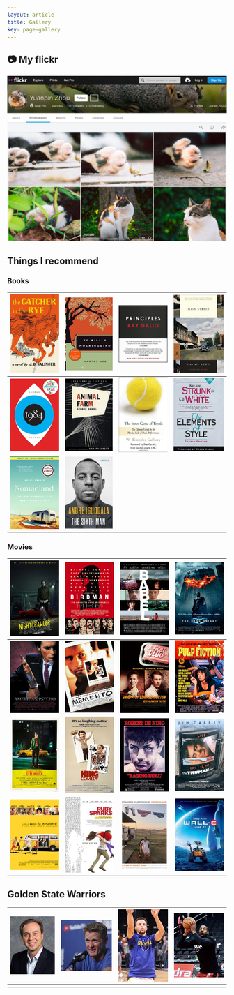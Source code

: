 ```yaml
---
layout: article
title: Gallery
key: page-gallery
---
```


## :camera: My flickr

[![](https://raw.githubusercontent.com/yuanpinz/blog/main/assets/images/pages/flickr-page.png "My flickr")](https://www.flickr.com/photos/yuanpinz/)

## Things I recommend

### Books

| [![](https://raw.githubusercontent.com/yuanpinz/blog/main/assets/images/pages/the-catcher-in-the-rye.jpg "The Catcher in The Rye")](https://www.goodreads.com/book/show/5107.The_Catcher_in_the_Rye) | [![](https://raw.githubusercontent.com/yuanpinz/blog/main/assets/images/pages/to-kill-a-mocking-bird.jpg "To Kill a Mocking Bird")](https://www.goodreads.com/book/show/2657.To_Kill_a_Mockingbird) | [![](https://raw.githubusercontent.com/yuanpinz/blog/main/assets/images/pages/principles.jpg "Principles: Life and Work")](https://www.goodreads.com/book/show/34536488-principles) | [![](https://raw.githubusercontent.com/yuanpinz/blog/main/assets/images/pages/main-street.jpg "Main Street")](https://www.goodreads.com/book/show/11376.Main_Street) |
| ------------------------------------------------------------ | ------------------------------------------------------------ | ------------------------------------------------------------ | ------------------------------------------------------------ |
| [![](https://raw.githubusercontent.com/yuanpinz/blog/main/assets/images/pages/1984.jpg "1984")](https://www.goodreads.com/book/show/40961427-1984) | [![](https://raw.githubusercontent.com/yuanpinz/blog/main/assets/images/pages/animal-farm.jpg "Animal Farm")](https://www.goodreads.com/book/show/7613.Animal_Farm) | [![the-inner-game-of-tennis](https://raw.githubusercontent.com/yuanpinz/blog/main/assets/images/pages/the-inner-game-of-tennis.jpg "The Inner Game of Tennis")](https://www.goodreads.com/book/show/905.The_Inner_Game_of_Tennis) | [![the-elements-of-style](https://raw.githubusercontent.com/yuanpinz/blog/main/assets/images/pages/the-elements-of-style.jpg "The Elements of Style")](https://www.goodreads.com/book/show/33514.The_Elements_of_Style) |
| [![nomadland](https://raw.githubusercontent.com/yuanpinz/blog/main/assets/images/pages/nomadland.jpg "Nomadland: Surviving America in the Twenty-First Century")](https://www.goodreads.com/book/show/38212124-nomadland)                             | [![the-sixth-man](https://raw.githubusercontent.com/yuanpinz/blog/main/assets/images/pages/the-sixth-man.jpg "The Sixth Man")](https://www.goodreads.com/book/show/42261223-the-sixth-man)                     |                                                              |                                                              |


### Movies

| [![](https://raw.githubusercontent.com/yuanpinz/blog/main/assets/images/pages/nightcrawler.jpg "Nightcrawler")](https://youtu.be/X8kYDQan8bw) | [![](https://raw.githubusercontent.com/yuanpinz/blog/main/assets/images/pages/birdman.png "Birdman")](https://youtu.be/uJfLoE6hanc) | [![](https://raw.githubusercontent.com/yuanpinz/blog/main/assets/images/pages/babel.png "Babel")](https://youtu.be/yDNa6t-TDrQ) | [![](https://raw.githubusercontent.com/yuanpinz/blog/main/assets/images/pages/the-dark-knight.jpg "The Dark Knight")](https://youtu.be/EXeTwQWrcwY) |
| ------------------------------------------------------------ | ------------------------------------------------------------ | ------------------------------------------------------------ | ------------------------------------------------------------ |
| [![](https://raw.githubusercontent.com/yuanpinz/blog/main/assets/images/pages/american-psycho.webp "American Psycho")](https://youtu.be/81mibtQWWBg) | [![memento](https://raw.githubusercontent.com/yuanpinz/blog/main/assets/images/pages/memento.jpg "Memento")](https://youtu.be/4CV41hoyS8A) | [![fight-club](https://raw.githubusercontent.com/yuanpinz/blog/main/assets/images/pages/fight-club.jpg "Fight Club")](https://youtu.be/qtRKdVHc-cE) | [![pulp-fiction](https://raw.githubusercontent.com/yuanpinz/blog/main/assets/images/pages/pulp-fiction.jpg "Pulp Fiction")](https://youtu.be/s7EdQ4FqbhY) |
| [![taxi-driver](https://raw.githubusercontent.com/yuanpinz/blog/main/assets/images/pages/taxi-driver.jpg "Taxi Driver")](https://youtu.be/UUxD4-dEzn0) | [![the-king-of-comedy](https://raw.githubusercontent.com/yuanpinz/blog/main/assets/images/pages/the-king-of-comedy.jpg "The King of Comedy")](https://youtu.be/0wVhCCo02P4) | [![raging-bull](https://raw.githubusercontent.com/yuanpinz/blog/main/assets/images/pages/raging-bull.jpg "Raging Bull")](https://www.youtu.be/yUp6d79WRVI) | [![the-truman-show](https://raw.githubusercontent.com/yuanpinz/blog/main/assets/images/pages/the-truman-show.jpg "The Truman Show")](https://youtu.be/dlnmQbPGuls) |
| [![little-miss-sunshine](https://raw.githubusercontent.com/yuanpinz/blog/main/assets/images/pages/little-miss-sunshine.jpg "Little Miss Sunshine")](https://youtu.be/bQ7BZTMLImA) | [![ruby-sparks](https://raw.githubusercontent.com/yuanpinz/blog/main/assets/images/pages/ruby-sparks.jpg "Ruby Sparks")](https://youtu.be/xb3_AE-UinY) | [![nomadland](https://raw.githubusercontent.com/yuanpinz/blog/main/assets/images/pages/nomadland.webp "Nomadland")](https://youtu.be/6sxCFZ8_d84) | [![wall-e](https://raw.githubusercontent.com/yuanpinz/blog/main/assets/images/pages/wall-e.jpg "Wall-E")](https://youtu.be/CZ1CATNbXg0) |

## Golden State Warriors

| ![joe-lacob](assets/images/pages/joe-lacob.jpg "Joe Lacob") | [![steve-kerr](assets/images/pages/steve-kerr.jpg "Steve Kerr")](gsw/steve-kerr.html) | ![stephen-curry](assets/images/pages/stephen-curry.jpg "Stephen Curry") | ![andre-iguodala](assets/images/pages/andre-iguodala.jpg "Andre Iguodala") |
| ----------------------------------------------------------- | ------------------------------------------------------------ | ------------------------------------------------------------ | ------------------------------------------------------------ |
|                                                             |                                                              |                                                              |                                                              |





